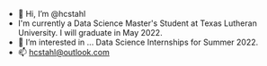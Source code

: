 - 👋 Hi, I’m @hcstahl
- I'm currently a Data Science Master's Student at Texas Lutheran University. I will graduate in May 2022.
- 👀 I’m interested in ... Data Science Internships for Summer 2022.
- 📫 hcstahl@outlook.com

<!---
hcstahl/hcstahl is a ✨ special ✨ repository because its `README.md` (this file) appears on your GitHub profile.
You can click the Preview link to take a look at your changes.
--->
